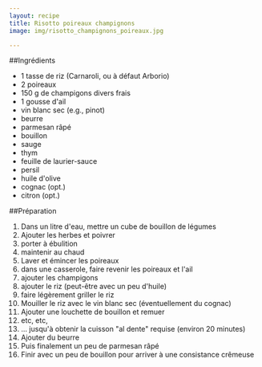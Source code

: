 ```yaml
---
layout: recipe
title: Risotto poireaux champignons 
image: img/risotto_champignons_poireaux.jpg

---
```


##Ingrédients
* 1 tasse de riz (Carnaroli, ou à défaut Arborio)
* 2 poireaux
* 150 g de champigons divers frais
* 1 gousse d'ail
* vin blanc sec (e.g., pinot)
* beurre
* parmesan râpé
* bouillon
* sauge
* thym
* feuille de laurier-sauce
* persil
* huile d'olive
* cognac (opt.)
* citron (opt.)

##Préparation
1. Dans un litre d'eau, mettre un cube de bouillon de légumes
2. Ajouter les herbes et poivrer
3. porter à ébulition
4. maintenir au chaud
5. Laver et émincer les poireaux
6. dans une casserole, faire revenir les poireaux et l'ail
7. ajouter les champigons
8. ajouter le riz (peut-être avec un peu d'huile)
9. faire légèrement griller le riz
10. Mouiller le riz avec le vin blanc sec (éventuellement du cognac)
11. Ajouter une louchette de bouillon et remuer
12. etc, etc,
13. ... jusqu'à obtenir la cuisson "al dente" requise (environ 20 minutes)
13. Ajouter du beurre
14. Puis finalement un peu de parmesan râpé
15. Finir avec un peu de bouillon pour arriver à une consistance crêmeuse



